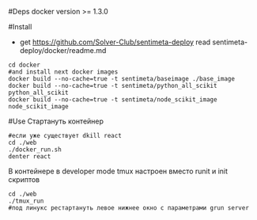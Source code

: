 #Deps
docker version >= 1.3.0

#Install
* get https://github.com/Solver-Club/sentimeta-deploy
read sentimeta-deploy/docker/readme.md
```shell
cd docker
#and install next docker images
docker build --no-cache=true -t sentimeta/baseimage ./base_image
docker build --no-cache=true -t sentimeta/python_all_scikit python_all_scikit
docker build --no-cache=true -t sentimeta/node_scikit_image node_scikit_image
```

#Use
Стартануть контейнер
```shell
#если уже существует dkill react
cd ./web
./docker_run.sh
denter react
```

В контейнере в developer mode tmux настроен вместо runit и init скриптов
```shell
cd ./web
./tmux_run
#под линукс рестартануть левое нижнее окно с параметрами grun server
```


